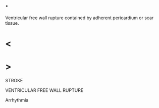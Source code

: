 # .

Ventricular free wall rupture contained by adherent pericardium or scar tissue.

# <

# >

STROKE

VENTRICULAR FREE WALL RUPTURE

Arrhythmia
